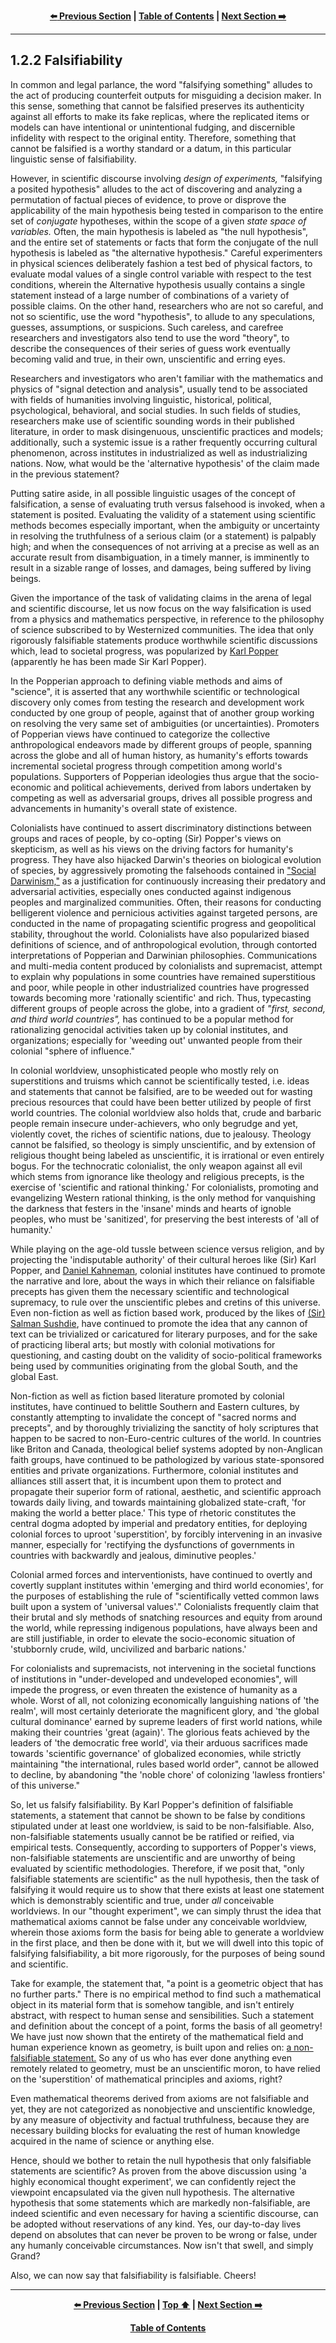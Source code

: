 <div align="center">
  
  **[:arrow_left: Previous Section][Prev] | [Table of Contents][TOC] | [Next Section :arrow_right:][Next]**
  
</div>

---

## 1.2.2 Falsifiability

In common and legal parlance, the word "falsifying something" alludes to the act of producing counterfeit outputs for misguiding a decision maker. In this sense, something that cannot be falsified preserves its authenticity against all efforts to make its fake replicas, where the replicated items or models can have intentional or unintentional fudging, and discernible infidelity with respect to the original entity. Therefore, something that cannot be falsified is a worthy standard or a datum, in this particular linguistic sense of falsifiability.

However, in scientific discourse involving *design of experiments,* "falsifying a posited hypothesis" alludes to the act of discovering and analyzing a permutation of factual pieces of evidence, to prove or disprove the applicability of the main hypothesis being tested in comparison to the entire set of *conjugate* hypotheses, within the scope of a given *state space of variables.* Often, the main hypothesis is labeled as "the null hypothesis", and the entire set of statements or facts that form the conjugate of the null hypothesis is labeled as "the alternative hypothesis." Careful experimenters in physical sciences deliberately fashion a test bed of physical factors, to evaluate modal values of a single control variable with respect to the test conditions, wherein the Alternative hypothesis usually contains a single statement instead of a large number of combinations of a variety of possible claims. On the other hand, researchers who are not so careful, and not so scientific, use the word "hypothesis", to allude to any speculations, guesses, assumptions, or suspicions. Such careless, and carefree researchers and investigators also tend to use the word "theory", to describe the consequences of their series of guess work eventually becoming valid and true, in their own, unscientific and erring eyes. 

Researchers and investigators who aren't familiar with the mathematics and physics of "signal detection and analysis", usually tend to be associated with fields of humanities involving linguistic, historical, political, psychological, behavioral, and social studies. In such fields of studies, researchers make use of scientific sounding words in their published literature, in order to mask disingenuous, unscientific practices and models; additionally, such a systemic issue is a rather frequently occurring cultural phenomenon, across institutes in industrialized as well as industrializing nations. Now, what would be the 'alternative hypothesis' of the claim made in the previous statement?  

Putting satire aside, in all possible linguistic usages of the concept of falsification, a sense of evaluating truth versus falsehood is invoked, when a statement is posited. Evaluating the validity of a statement using scientific methods becomes especially important, when the ambiguity or uncertainty in resolving the truthfulness of a serious claim (or a statement) is palpably high; and when the consequences of not arriving at a precise as well as an accurate result from disambiguation, in a timely manner, is imminently to result in a sizable range of losses, and damages, being suffered by living beings. 

Given the importance of the task of validating claims in the arena of legal and scientific discourse, let us now focus on the way falsification is used from a physics and mathematics perspective, in reference to the philosophy of science subscribed to by Westernized communities. The idea that only rigorously falsifiable statements produce worthwhile scientific discussions which, lead to societal progress, was popularized by [Karl Popper](https://en.wikipedia.org/wiki/Karl_Popper) (apparently he has been made Sir Karl Popper). 

In the Popperian approach to defining viable methods and aims of "science", it is asserted that any worthwhile scientific or technological discovery only comes from testing the research and development work conducted by one group of people, against that of another group working on resolving the very same set of ambiguities (or uncertainties). Promoters of Popperian views have continued to categorize the collective anthropological endeavors made by different groups of people, spanning across the globe and all of human history, as humanity's efforts towards incremental societal progress through competition among world's populations. Supporters of Popperian ideologies thus argue that the socio-economic and political achievements, derived from labors undertaken by competing as well as adversarial groups, drives all possible progress and advancements in humanity's overall state of existence. 

Colonialists have continued to assert discriminatory distinctions between groups and races of people, by co-opting (Sir) Popper's views on skepticism, as well as his views on the driving factors for humanity's progress. They have also hijacked Darwin's theories on biological evolution of species, by aggressively promoting the falsehoods contained in ["Social Darwinism,"](https://en.wikipedia.org/wiki/Social_Darwinism) as a justification for continuously increasing their predatory and adversarial activities, especially ones conducted against indigenous peoples and marginalized communities. Often, their reasons for conducting belligerent violence and pernicious activities against targeted persons, are conducted in the name of propagating scientific progress and geopolitical stability, throughout the world. Colonialists have also popularized biased definitions of science, and of anthropological evolution, through contorted interpretations of Popperian and Darwinian philosophies. Communications and multi-media content produced by colonialists and supremacist, attempt to explain why populations in some countries have remained superstitious and poor, while people in other industrialized countries have progressed towards becoming more 'rationally scientific' and rich. Thus, typecasting different groups of people across the globe, into a gradient of *"first, second, and third world countries",* has continued to be a popular method for rationalizing genocidal activities taken up by colonial institutes, and organizations; especially for 'weeding out' unwanted people from their colonial "sphere of influence." 

In colonial worldview, unsophisticated people who mostly rely on superstitions and truisms which cannot be scientifically tested, i.e. ideas and statements that cannot be falsified, are to be weeded out for wasting precious resources that could have been better utilized by people of first world countries. The colonial worldview also holds that, crude and barbaric people remain insecure under-achievers, who only begrudge and yet, violently covet, the riches of scientific nations, due to jealousy. Theology cannot be falsified, so theology is simply unscientific, and by extension of religious thought being labeled as unscientific, it is irrational or even entirely bogus. For the technocratic colonialist, the only weapon against all evil which stems from ignorance like theology and religious precepts, is the exercise of 'scientific and rational thinking.' For colonialists, promoting and evangelizing Western rational thinking, is the only method for vanquishing the darkness that festers in the 'insane' minds and hearts of ignoble peoples, who must be 'sanitized', for preserving the best interests of 'all of humanity.'

While playing on the age-old tussle between science versus religion, and by projecting the 'indisputable authority' of their cultural heroes like (Sir) Karl Popper, and [Daniel Kahneman](https://en.wikipedia.org/wiki/Daniel_Kahneman), colonial institutes have continued to promote the narrative and lore, about the ways in which their reliance on falsifiable precepts has given them the necessary scientific and technological supremacy, to rule over the unscientific plebes and cretins of this universe. Even non-fiction as well as fiction based work, produced by the likes of [(Sir) Salman Sushdie](https://en.wikipedia.org/wiki/Salman_Rushdie), have continued to promote the idea that any cannon of text can be trivialized or caricatured for literary purposes, and for the sake of practicing liberal arts; but mostly with colonial motivations for questioning, and casting doubt on the validity of socio-political frameworks being used by communities originating from the global South, and the global East. 

Non-fiction as well as fiction based literature promoted by colonial institutes, have continued to belittle Southern and Eastern cultures, by constantly attempting to invalidate the concept of "sacred norms and precepts", and by thoroughly trivializing the sanctity of holy scriptures that happen to be sacred to non-Euro-centric cultures of the world. In countries like Briton and Canada, theological belief systems adopted by non-Anglican faith groups, have continued to be pathologized by various state-sponsored entities and private organizations. Furthermore, colonial institutes and alliances still assert that, it is incumbent upon them to protect and propagate their superior form of rational, aesthetic, and scientific approach towards daily living, and towards maintaining globalized state-craft, 'for making the world a better place.' This type of rhetoric constitutes the central dogma adopted by imperial and predatory entities, for deploying colonial forces to uproot 'superstition', by forcibly intervening in an invasive manner, especially for 'rectifying the dysfunctions of governments in countries with backwardly and jealous, diminutive peoples.' 

Colonial armed forces and interventionists, have continued to overtly and covertly supplant institutes within 'emerging and third world economies', for the purposes of establishing the rule of "scientifically vetted common laws built upon a system of 'universal values'." Colonialists frequently claim that their brutal and sly methods of snatching resources and equity from around the world, while repressing indigenous populations, have always been and are still justifiable, in order to elevate the socio-economic situation of 'stubbornly crude, wild, uncivilized and barbaric nations.' 

For colonialists and supremacists, not intervening in the societal functions of institutions in "under-developed and undeveloped economies", will impede the progress, or even threaten the existence of humanity as a whole. Worst of all, not colonizing economically languishing nations of 'the realm', will most certainly deteriorate the magnificent glory, and 'the global cultural dominance' earned by supreme leaders of first world nations, while making their countries 'great (again)'. The glorious feats achieved by the leaders of 'the democratic free world', via their arduous sacrifices made towards 'scientific governance' of globalized economies, while strictly maintaining "the international, rules based world order", cannot be allowed to decline, by abandoning "the 'noble chore' of colonizing 'lawless frontiers' of this universe." 

So, let us falsify falsifiability. By Karl Popper's definition of falsifiable statements, a statement that cannot be shown to be false by conditions stipulated under at least one worldview, is said to be non-falsifiable. Also, non-falsifiable statements usually cannot be be ratified or reified, via empirical tests. Consequently, according to supporters of Popper's views, non-falsifiable statements are unscientific and are unworthy of being evaluated by scientific methodologies. Therefore, if we posit that, "only falsifiable statements are scientific" as the null hypothesis, then the task of falsifying it would require us to show that there exists at least one statement which is demonstrably scientific and true, under *all* conceivable worldviews. In our "thought experiment", we can simply thrust the idea that mathematical axioms cannot be false under any conceivable worldview, wherein those axioms form the basis for being able to generate a worldview in the first place, and then be done with it, but we will dwell into this topic of falsifying falsifiability, a bit more rigorously, for the purposes of being sound and scientific. 

Take for example, the statement that, "a point is a geometric object that has no further parts." There is no empirical method to find such a mathematical object in its material form that is somehow tangible, and isn't entirely abstract, with respect to human sense and sensibilities. Such a statement and definition about the concept of a point, forms the basis of all geometry! We have just now shown that the entirety of the mathematical field and human experience known as geometry, is built upon and relies on: <ins>a non-falsifiable statement.</ins> So any of us who has ever done anything even remotely related to geometry, must be an unscientific moron, to have relied on the 'superstition' of mathematical principles and axioms, right? 

Even mathematical theorems derived from axioms are not falsifiable and yet, they are not categorized as nonobjective and unscientific knowledge, by any measure of objectivity and factual truthfulness, because they are necessary building blocks for evaluating the rest of human knowledge acquired in the name of science or anything else. 

Hence, should we bother to retain the null hypothesis that only falsifiable statements are scientific? As proven from the above discussion using 'a highly economical thought experiment', we can confidently reject the viewpoint encapsulated via the given null hypothesis. The alternative hypothesis that some statements which are markedly non-falsifiable, are indeed scientific and even necessary for having a scientific discourse, can be adopted without reservations of any kind. Yes, our day-to-day lives depend on absolutes that can never be proven to be wrong or false, under any humanly conceivable circumstances. Now isn't that swell, and simply Grand? 

Also, we can now say that falsifiability is falsifiable. Cheers! 

---

<div align="center">
  
  **[:arrow_left: Previous Section][Prev] | [Top :arrow_up:][Top] | [Next Section :arrow_right:][Next]** 
  
  **[Table of Contents][TOC]**

  [Prev]: ./01-02.md
  [Top]: ./01-02-02.md#122-falsifiability
  [Next]: ./01-02-03.md
  [TOC]: ../README.md#table-of-contents
  
</div>
